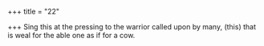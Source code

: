 +++
title = "22"

+++
Sing this at the pressing to the warrior called upon by many, (this) that is weal for the able one as if for a cow.  